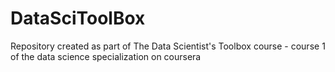 # DataSciToolBox
Repository created as part of The Data Scientist's Toolbox course - course 1 of the data science specialization on coursera
